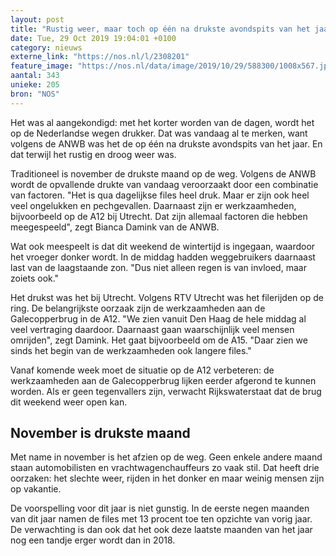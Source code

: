 ```yaml
---
layout: post
title: "Rustig weer, maar toch op één na drukste avondspits van het jaar"
date: Tue, 29 Oct 2019 19:04:01 +0100
category: nieuws
externe_link: "https://nos.nl/l/2308201"
feature_image: "https://nos.nl/data/image/2019/10/29/588300/1008x567.jpg"
aantal: 343
unieke: 205
bron: "NOS"
---
```


<p>Het was al aangekondigd: met het korter worden van de dagen, wordt het op de Nederlandse wegen drukker. Dat was vandaag al te merken, want volgens de ANWB was het de op één na drukste avondspits van het jaar. En dat terwijl het rustig en droog weer was. </p>
<p>Traditioneel is november de drukste maand op de weg. Volgens de ANWB wordt de opvallende drukte van vandaag veroorzaakt door een combinatie van factoren. "Het is qua dagelijkse files heel druk. Maar er zijn ook heel veel ongelukken en pechgevallen. Daarnaast zijn er werkzaamheden, bijvoorbeeld op de A12 bij Utrecht. Dat zijn allemaal factoren die hebben meegespeeld", zegt Bianca Damink van de ANWB.</p>
<p>Wat ook meespeelt is dat dit weekend de wintertijd is ingegaan, waardoor het vroeger donker wordt. In de middag hadden weggebruikers daarnaast last van de laagstaande zon. "Dus niet alleen regen is van invloed, maar zoiets ook."</p>
<p>Het drukst was het bij Utrecht. Volgens RTV Utrecht was het filerijden op de ring. De belangrijkste oorzaak zijn de werkzaamheden aan de Galecopperbrug in de A12. "We zien vanuit Den Haag de hele middag al veel vertraging daardoor. Daarnaast gaan waarschijnlijk veel mensen omrijden", zegt Damink. Het gaat bijvoorbeeld om de A15. "Daar zien we sinds het begin van de werkzaamheden ook langere files."</p>
<p>Vanaf komende week moet de situatie op de A12 verbeteren: de werkzaamheden aan de Galecopperbrug lijken eerder afgerond te kunnen worden. Als er geen tegenvallers zijn, verwacht Rijkswaterstaat dat de brug dit weekend weer open kan.</p>
<h2>November is drukste maand</h2>
<p>Met name in november is het afzien op de weg. Geen enkele andere maand staan automobilisten en vrachtwagenchauffeurs zo vaak stil. Dat heeft drie oorzaken: het slechte weer, rijden in het donker en maar weinig mensen zijn op vakantie.</p>
<p>De voorspelling voor dit jaar is niet gunstig. In de eerste negen maanden van dit jaar namen de files met 13 procent toe ten opzichte van vorig jaar. De verwachting is dan ook dat het ook deze laatste maanden van het jaar nog een tandje erger wordt dan in 2018.</p>
